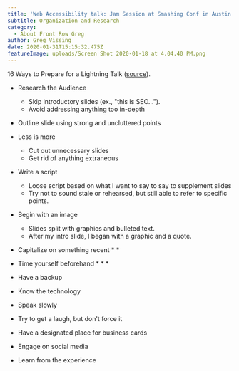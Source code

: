```yaml
---
title: 'Web Accessibility talk: Jam Session at Smashing Conf in Austin 2020'
subtitle: Organization and Research
category:
  - About Front Row Greg
author: Greg Vissing
date: 2020-01-31T15:15:32.475Z
featureImage: uploads/Screen Shot 2020-01-18 at 4.04.40 PM.png
---
```

16 Ways to Prepare for a Lightning Talk ([source](https://www.semrush.com/blog/16-ways-to-prepare-for-a-lightning-talk/)).

* Research the Audience

  * Skip introductory slides (ex., "this is SEO...").
  * Avoid addressing anything too in-depth
* Outline slide using strong and uncluttered points
* Less is more

  * Cut out unnecessary slides
  * Get rid of anything extraneous
* Write a script

  * Loose script based on what I want to say to say to supplement slides
  * Try not to sound stale or rehearsed, but still able to refer to specific points.
* Begin with an image
  * Slides split with graphics and bulleted text. 
  * After my intro slide, I began with a graphic and a quote.
* Capitalize on something recent
  * 
  * 
* Time yourself beforehand
  * 
  * 
  * 
* Have a backup
* Know the technology
* Speak slowly
* Try to get a laugh, but don't force it
* Have a designated place for business cards
* Engage on social media
* Learn from the experience
